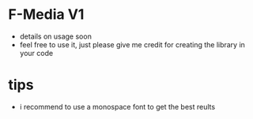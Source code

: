 # F-Media V1
- details on usage soon
- feel free to use it, just please give me credit for creating the library in your code

# tips
- i recommend to use a monospace font to get the best reults